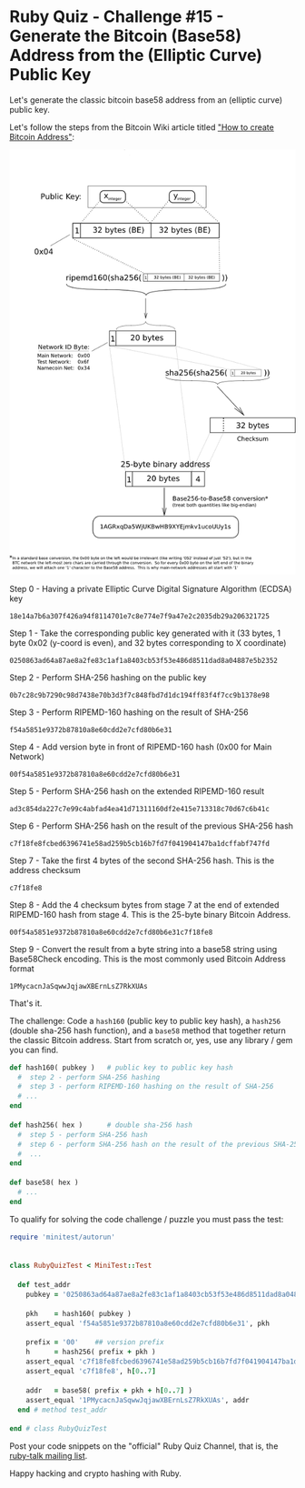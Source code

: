 # Ruby Quiz - Challenge #15 - Generate the Bitcoin (Base58) Address from the (Elliptic Curve) Public Key


Let's generate the classic bitcoin base58 address
from an (elliptic curve) public key.

Let's follow the steps from
the Bitcoin Wiki article
titled ["How to create Bitcoin Address"](https://en.bitcoin.it/wiki/Technical_background_of_version_1_Bitcoin_addresses#How_to_create_Bitcoin_Address):


![](i/bitcoin-pubkey-to-addr.png)



Step 0 - Having a private Elliptic Curve Digital Signature Algorithm (ECDSA) key

    18e14a7b6a307f426a94f8114701e7c8e774e7f9a47e2c2035db29a206321725

Step 1 - Take the corresponding public key generated with it (33 bytes, 1 byte 0x02 (y-coord is even), and 32 bytes corresponding to X coordinate)

    0250863ad64a87ae8a2fe83c1af1a8403cb53f53e486d8511dad8a04887e5b2352

Step 2 - Perform SHA-256 hashing on the public key

    0b7c28c9b7290c98d7438e70b3d3f7c848fbd7d1dc194ff83f4f7cc9b1378e98

Step 3 - Perform RIPEMD-160 hashing on the result of SHA-256

    f54a5851e9372b87810a8e60cdd2e7cfd80b6e31

Step 4 - Add version byte in front of RIPEMD-160 hash (0x00 for Main Network)

    00f54a5851e9372b87810a8e60cdd2e7cfd80b6e31

Step 5 - Perform SHA-256 hash on the extended RIPEMD-160 result

    ad3c854da227c7e99c4abfad4ea41d71311160df2e415e713318c70d67c6b41c

Step 6 - Perform SHA-256 hash on the result of the previous SHA-256 hash

    c7f18fe8fcbed6396741e58ad259b5cb16b7fd7f041904147ba1dcffabf747fd

Step 7 - Take the first 4 bytes of the second SHA-256 hash. This is the address checksum

    c7f18fe8

Step 8 - Add the 4 checksum bytes from stage 7 at the end of extended RIPEMD-160 hash from stage 4. This is the 25-byte binary Bitcoin Address.

    00f54a5851e9372b87810a8e60cdd2e7cfd80b6e31c7f18fe8

Step 9 - Convert the result from a byte string into a base58 string using Base58Check encoding. This is the most commonly used Bitcoin Address format

    1PMycacnJaSqwwJqjawXBErnLsZ7RkXUAs


That's it.



The challenge: Code a
`hash160` (public key to public key hash),
a `hash256` (double sha-256 hash function), and  a `base58`
method that together return the classic Bitcoin address.
Start from scratch or, yes, use any library / gem you can find.


``` ruby
def hash160( pubkey )   # public key to public key hash
  #  step 2 - perform SHA-256 hashing
  #  step 3 - perform RIPEMD-160 hashing on the result of SHA-256
  # ...
end

def hash256( hex )      # double sha-256 hash
  #  step 5 - perform SHA-256 hash
  #  step 6 - perform SHA-256 hash on the result of the previous SHA-256 hash
  #  ...
end

def base58( hex )
  # ...
end
```


To qualify for solving the code challenge / puzzle you must pass the test:

``` ruby
require 'minitest/autorun'


class RubyQuizTest < MiniTest::Test

  def test_addr
    pubkey = '0250863ad64a87ae8a2fe83c1af1a8403cb53f53e486d8511dad8a04887e5b2352'

    pkh    = hash160( pubkey )
    assert_equal 'f54a5851e9372b87810a8e60cdd2e7cfd80b6e31', pkh

    prefix = '00'    ## version prefix
    h      = hash256( prefix + pkh )
    assert_equal 'c7f18fe8fcbed6396741e58ad259b5cb16b7fd7f041904147ba1dcffabf747fd', h
    assert_equal 'c7f18fe8', h[0..7]
    
    addr   = base58( prefix + pkh + h[0..7] )
    assert_equal '1PMycacnJaSqwwJqjawXBErnLsZ7RkXUAs', addr
  end # method test_addr

end # class RubyQuizTest
```

Post your code snippets on the "official" Ruby Quiz Channel,
that is, the [ruby-talk mailing list](https://rubytalk.org).

Happy hacking and crypto hashing with Ruby.

